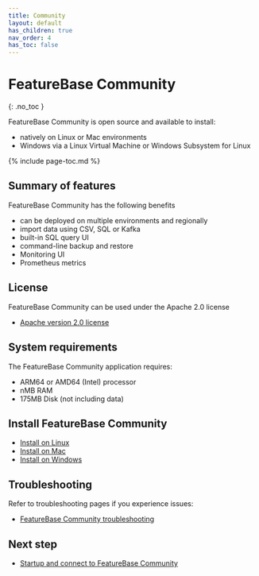 ```yaml
---
title: Community
layout: default
has_children: true
nav_order: 4
has_toc: false
---
```


# FeatureBase Community
{: .no_toc }

FeatureBase Community is open source and available to install:
* natively on Linux or Mac environments
* Windows via a Linux Virtual Machine or Windows Subsystem for Linux

{% include page-toc.md %}

## Summary of features

FeatureBase Community has the following benefits
* can be deployed on multiple environments and regionally
* import data using CSV, SQL or Kafka
* built-in SQL query UI
* command-line backup and restore
* Monitoring UI
* Prometheus metrics

## License

FeatureBase Community can be used under the Apache 2.0 license

* [Apache version 2.0 license](https://www.apache.org/licenses/LICENSE-2.0.html)

## System requirements

The FeatureBase Community application requires:

* ARM64 or AMD64 (Intel) processor
* nMB RAM
* 175MB Disk (not including data)

## Install FeatureBase Community

* [Install on Linux](/docs/community/com-install-linux)
* [Install on Mac](/docs/community/com-install-mac)
* [Install on Windows](/docs/community/com-install-windows)

## Troubleshooting

Refer to troubleshooting pages if you experience issues:

* [FeatureBase Community troubleshooting](/docs/community/com-troubleshooting/com-troubleshooting-home)

## Next step

* [Startup and connect to FeatureBase Community](/docs/community/com-startup-connect)
